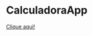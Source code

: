 # CalculadoraApp


<a href="file:///C:/Users/oobru/OneDrive/%C3%81rea%20de%20Trabalho/app1/index.html"> Clique aqui! </a>
